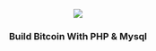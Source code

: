 <p align="center">
    <img src="https://www.btcschools.net/media/images/github/bitcoinborn.PNG"/>
     <h3 align="center">Build Bitcoin With PHP & Mysql</h3>
</p>
